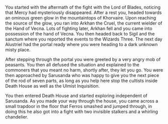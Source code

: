 You started with the aftermath of the fight with the Lord of Blades, noticing that Mercy had mysteriously disappeared. After a rest you, headed towards an ominous green glow in the mountaintops of Khorvaire. Upon reaching the source of the glow, you ran into Arkhan the Cruel, the current wielder of the Hand of Vecna. Lots of fighting later, Arkhan fell and you came into possession of the hand of Vecna. You then headed back to Sigil and the sanctum where you reported the events to the Wizards Three. The next day Alustriel had the portal ready where you were heading to a dark unknown misty place. 

After stepping through the portal you were greeted by a very angry mob of peasants. You then all defused the situation and explained to the commoners that you meant no harm, shortly after, they let you go. You were then approached by Sarusanda who was happy to give you the next piece of the rod of seven parts, as long as you help here stop the cultists inside Death House as well as the Ulmist Inquisition.

You then entered Death House and started exploring independent of Sarusanda. As you made your way through the house, you came across a small trapdoor in the floor that Ferros smashed and jumped through, in doing this he also got into a fight with two invisible stalkers and a whirling chandelier.